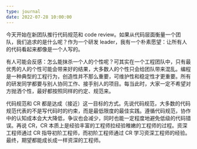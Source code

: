 ```yaml
---
type: journal
date: 2022-07-28 10:00:00
---
```


今天开始在新团队推行代码规范和 code review。如果从代码层面衡量一个团队，我们追求的是什么呢？作为一个研发 leader，我有一个朴素愿望：让所有人的代码看起来都像是一个人写的。

有人可能会反感：怎么能抹杀一个人的个性呢？可其实在一个工程团队中，只有最优秀的人的个性可能会带来好的结果，大多数人的个性只会给团队带来混乱。编程是一种典型的工程行为，创造性并不那么重要，可维护性和稳定性才更重要。所有的研发同学都要与别人协同工作、接手别人的项目。每当此时，大家一定不希望对方抛洒个性，最好都按照同样的约定、规范来。

代码规范和 CR 都是达成（接近）这一目标的方式。先说代码规范，大多数的代码规范代表的不是写代码时的约束，而是最低限度的最佳实践。遵循代码规范，协作中的认知成本会大大降低，争议也会减少，同时也能一定程度地避免低级的代码错误。再说 CR，CR 本质上是经验丰富的工程师拉经验稚嫩的工程师的过程。资深工程师通过 CR 指导初阶工程师，而初阶工程师通过 CR 学习资深工程师的经验。最终，期望都能成长成一样资深的工程师。
